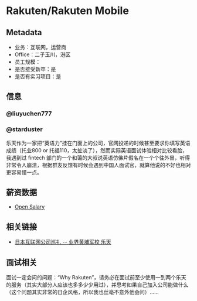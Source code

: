 # Rakuten/Rakuten Mobile


## Metadata

- 业务：互联网，运营商
- Office：二子玉川，港区
- 员工规模：
- 是否接受新卒：是
- 是否有实习项目：是


## 信息

### @liuyuchen777


### @starduster

乐天作为一家把“英语力”挂在门面上的公司，官网投递的时候甚至要求你填写英语成绩（托业800 or 托福110，太扯淡了），然而实际英语面试体验相对比较看脸，我遇到过 fintech 部门的一个和蔼的大叔说英语仿佛片假名在一个个往外冒，听得非常令人崩溃，根据群友反馈有时候会遇到中国人面试官，就算他说的不好也相对更容易懂一点。


## 薪资数据

- [Open Salary](https://opensalary.jp/en/companies/rakuten)


## 相关链接

- [日本互联网公司巡礼 -- 业界黄埔军校 乐天](https://zhuanlan.zhihu.com/p/95625823)

## 面试相关

面试一定会问的问题：“Why Rakuten”，请务必在面试前至少使用一到两个乐天的服务（其实大部分人应该也多多少少用过），并思考如果自己加入公司能做什么（这个问题其实非常的日企风格，所以我也丝毫不意外他会问）……